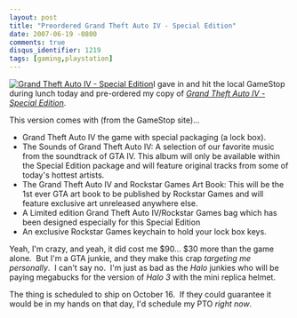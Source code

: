 ```yaml
---
layout: post
title: "Preordered Grand Theft Auto IV - Special Edition"
date: 2007-06-19 -0800
comments: true
disqus_identifier: 1219
tags: [gaming,playstation]
---
```

[![Grand Theft Auto IV - Special
Edition](http://ecx.images-amazon.com/images/I/51hXYswZDHL._SL220.jpg)](http://www.gamestop.com/product.asp?product%5Fid=200338)I
gave in and hit the local GameStop during lunch today and pre-ordered my
copy of *[Grand Theft Auto IV - Special
Edition](http://www.gamestop.com/product.asp?product%5Fid=200338)*.

This version comes with (from the GameStop site)...

-   Grand Theft Auto IV the game with special packaging (a lock box).
-   The Sounds of Grand Theft Auto IV: A selection of our favorite music
    from the soundtrack of GTA IV. This album will only be available
    within the Special Edition package and will feature original tracks
    from some of today's hottest artists.
-   The Grand Theft Auto IV and Rockstar Games Art Book: This will be
    the 1st ever GTA art book to be published by Rockstar Games and will
    feature exclusive art unreleased anywhere else.
-   A Limited edition Grand Theft Auto IV/Rockstar Games bag which has
    been designed especially for this Special Edition
-   An exclusive Rockstar Games keychain to hold your lock box keys.

Yeah, I'm crazy, and yeah, it did cost me \$90... \$30 more than the
game alone.  But I'm a GTA junkie, and they make this crap *targeting me
personally*.  I can't say no.  I'm just as bad as the *Halo* junkies who
will be paying megabucks for the version of *Halo 3* with the mini
replica helmet.

The thing is scheduled to ship on October 16.  If they could guarantee
it would be in my hands on that day, I'd schedule my PTO *right now*.

